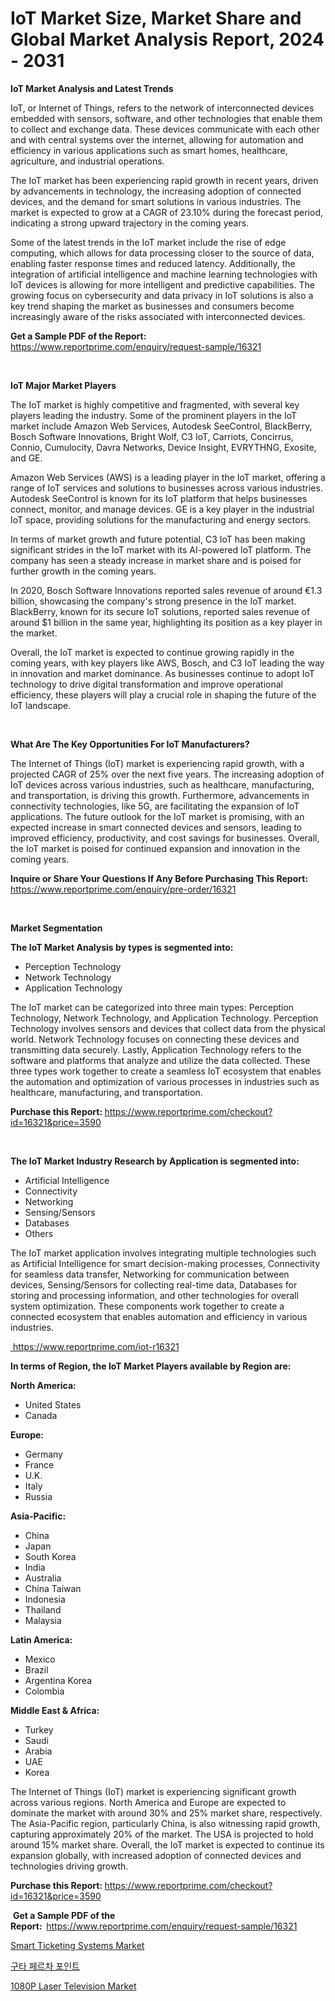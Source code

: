 <p><h1>IoT Market Size, Market Share and Global Market Analysis Report, 2024 - 2031</h1></p><p><strong>IoT Market Analysis and Latest Trends</strong></p>
<p><p>IoT, or Internet of Things, refers to the network of interconnected devices embedded with sensors, software, and other technologies that enable them to collect and exchange data. These devices communicate with each other and with central systems over the internet, allowing for automation and efficiency in various applications such as smart homes, healthcare, agriculture, and industrial operations.</p><p>The IoT market has been experiencing rapid growth in recent years, driven by advancements in technology, the increasing adoption of connected devices, and the demand for smart solutions in various industries. The market is expected to grow at a CAGR of 23.10% during the forecast period, indicating a strong upward trajectory in the coming years.</p><p>Some of the latest trends in the IoT market include the rise of edge computing, which allows for data processing closer to the source of data, enabling faster response times and reduced latency. Additionally, the integration of artificial intelligence and machine learning technologies with IoT devices is allowing for more intelligent and predictive capabilities. The growing focus on cybersecurity and data privacy in IoT solutions is also a key trend shaping the market as businesses and consumers become increasingly aware of the risks associated with interconnected devices.</p></p>
<p><strong>Get a Sample PDF of the Report:&nbsp;</strong> <a href="https://www.reportprime.com/enquiry/request-sample/16321">https://www.reportprime.com/enquiry/request-sample/16321</a></p>
<p>&nbsp;</p>
<p><strong>IoT Major Market Players</strong></p>
<p><p>The IoT market is highly competitive and fragmented, with several key players leading the industry. Some of the prominent players in the IoT market include Amazon Web Services, Autodesk SeeControl, BlackBerry, Bosch Software Innovations, Bright Wolf, C3 IoT, Carriots, Concirrus, Connio, Cumulocity, Davra Networks, Device Insight, EVRYTHNG, Exosite, and GE.</p><p>Amazon Web Services (AWS) is a leading player in the IoT market, offering a range of IoT services and solutions to businesses across various industries. Autodesk SeeControl is known for its IoT platform that helps businesses connect, monitor, and manage devices. GE is a key player in the industrial IoT space, providing solutions for the manufacturing and energy sectors.</p><p>In terms of market growth and future potential, C3 IoT has been making significant strides in the IoT market with its AI-powered IoT platform. The company has seen a steady increase in market share and is poised for further growth in the coming years.</p><p>In 2020, Bosch Software Innovations reported sales revenue of around €1.3 billion, showcasing the company's strong presence in the IoT market. BlackBerry, known for its secure IoT solutions, reported sales revenue of around $1 billion in the same year, highlighting its position as a key player in the market.</p><p>Overall, the IoT market is expected to continue growing rapidly in the coming years, with key players like AWS, Bosch, and C3 IoT leading the way in innovation and market dominance. As businesses continue to adopt IoT technology to drive digital transformation and improve operational efficiency, these players will play a crucial role in shaping the future of the IoT landscape.</p></p>
<p>&nbsp;</p>
<p><strong>What Are The Key Opportunities For IoT Manufacturers?</strong></p>
<p><p>The Internet of Things (IoT) market is experiencing rapid growth, with a projected CAGR of 25% over the next five years. The increasing adoption of IoT devices across various industries, such as healthcare, manufacturing, and transportation, is driving this growth. Furthermore, advancements in connectivity technologies, like 5G, are facilitating the expansion of IoT applications. The future outlook for the IoT market is promising, with an expected increase in smart connected devices and sensors, leading to improved efficiency, productivity, and cost savings for businesses. Overall, the IoT market is poised for continued expansion and innovation in the coming years.</p></p>
<p><strong>Inquire or Share Your Questions If Any Before Purchasing This Report:</strong> <a href="https://www.reportprime.com/enquiry/pre-order/16321">https://www.reportprime.com/enquiry/pre-order/16321</a></p>
<p>&nbsp;</p>
<p><strong>Market Segmentation</strong></p>
<p><strong>The IoT Market Analysis by types is segmented into:</strong></p>
<p><ul><li>Perception Technology</li><li>Network Technology</li><li>Application Technology</li></ul></p>
<p><p>The IoT market can be categorized into three main types: Perception Technology, Network Technology, and Application Technology. Perception Technology involves sensors and devices that collect data from the physical world. Network Technology focuses on connecting these devices and transmitting data securely. Lastly, Application Technology refers to the software and platforms that analyze and utilize the data collected. These three types work together to create a seamless IoT ecosystem that enables the automation and optimization of various processes in industries such as healthcare, manufacturing, and transportation.</p></p>
<p><strong>Purchase this Report:&nbsp;</strong><a href="https://www.reportprime.com/checkout?id=16321&price=3590">https://www.reportprime.com/checkout?id=16321&price=3590</a></p>
<p>&nbsp;</p>
<p><strong>The IoT Market Industry Research by Application is segmented into:</strong></p>
<p><ul><li>Artificial Intelligence</li><li>Connectivity</li><li>Networking</li><li>Sensing/Sensors</li><li>Databases</li><li>Others</li></ul></p>
<p><p>The IoT market application involves integrating multiple technologies such as Artificial Intelligence for smart decision-making processes, Connectivity for seamless data transfer, Networking for communication between devices, Sensing/Sensors for collecting real-time data, Databases for storing and processing information, and other technologies for overall system optimization. These components work together to create a connected ecosystem that enables automation and efficiency in various industries.</p></p>
<p><a href="https://www.reportprime.com/iot-r16321">&nbsp;https://www.reportprime.com/iot-r16321</a></p>
<p><strong>In terms of Region, the IoT Market Players available by Region are:</strong></p>
<p>
    <p> <strong> North America: </strong>
        <ul>
            <li>United States</li>
            <li>Canada</li>
        </ul>
        </p> 
    <p> <strong> Europe: </strong>
        <ul>
            <li>Germany</li>
            <li>France</li>
            <li>U.K.</li>
            <li>Italy</li>
            <li>Russia</li>
        </ul>
        </p> 
    <p> <strong> Asia-Pacific: </strong>
        <ul>
            <li>China</li>
            <li>Japan</li>
            <li>South Korea</li>
            <li>India</li>
            <li>Australia</li>
            <li>China Taiwan</li>
            <li>Indonesia</li>
            <li>Thailand</li>
            <li>Malaysia</li>
        </ul>
        </p> 
    <p> <strong> Latin America: </strong>
        <ul>
            <li>Mexico</li>
            <li>Brazil</li>
            <li>Argentina Korea</li>
            <li>Colombia</li>
        </ul>
        </p> 
    <p> <strong> Middle East & Africa: </strong>
        <ul>
            <li>Turkey</li>
            <li>Saudi</li>
            <li>Arabia</li>
            <li>UAE</li>
            <li>Korea</li>
        </ul>
    </p>
    </p>
<p><p>The Internet of Things (IoT) market is experiencing significant growth across various regions. North America and Europe are expected to dominate the market with around 30% and 25% market share, respectively. The Asia-Pacific region, particularly China, is also witnessing rapid growth, capturing approximately 20% of the market. The USA is projected to hold around 15% market share. Overall, the IoT market is expected to continue its expansion globally, with increased adoption of connected devices and technologies driving growth.</p></p>
<p><strong>Purchase this Report: </strong><a href="https://www.reportprime.com/checkout?id=16321&price=3590">https://www.reportprime.com/checkout?id=16321&price=3590</a></p>
<p>&nbsp;<strong>Get a Sample PDF of the Report:&nbsp;&nbsp;</strong><a href="https://www.reportprime.com/enquiry/request-sample/16321">https://www.reportprime.com/enquiry/request-sample/16321</a></p>
<p><strong></strong></p>
<p><p><a href="https://github.com/FassouRP/Market-Research-Report-List-4/blob/main/smart-ticketing-systems-market.md">Smart Ticketing Systems Market</a></p><p><a href="https://github.com/mpodehpw07370073/Market-Research-Report-List-2/blob/main/102020877016.md">구타 페르차 포인트</a></p><p><a href="https://issuu.com/reportprime-2/docs/1080p-laser-television-market-size-2030.pptx">1080P Laser Television Market</a></p></p>